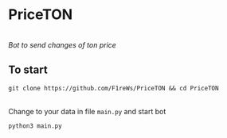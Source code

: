 # PriceTON
<br>
<i>Bot to send changes of ton price</i>

## To start
<pre><code>git clone https://github.com/F1reWs/PriceTON && cd PriceTON</code></pre>
<br>
Change to your data in file <code>main.py</code> and start bot
<pre><code>python3 main.py</code></pre>
